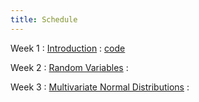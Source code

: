```yaml
---
title: Schedule
---
```


Week 1
: [Introduction](../lectures/1.Intro.pdf)
  : [code](../code/week1.ipynb)



Week 2
: [Random Variables](../lectures/2.RV.pdf)
  : []()


Week 3
: [Multivariate Normal Distributions](../lectures/3.MVN.pdf)
  : []()

